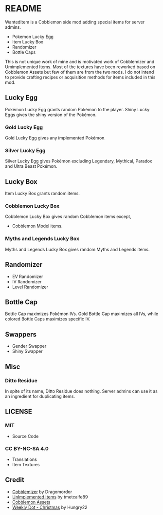 # README

WantedItem is a Cobblemon side mod adding special items for server admins.

- Pokemon Lucky Egg
- Item Lucky Box
- Randomizer
- Bottle Caps

This is not unique work of mine and is motivated work of Cobblemizer and Umimplemented Items. Most of the textures have been reworked based on Cobblemon Assets but few of them are from the two mods. I do not intend to provide crafting recipes or acquisition methods for items included in this mod.

## Lucky Egg

Pokémon Lucky Egg grants random Pokémon to the player. Shiny Lucky Eggs gives the shiny version of the Pokémon.

### Gold Lucky Egg

Gold Lucky Egg gives any implemented Pokémon.

### Silver Lucky Egg

Silver Lucky Egg gives Pokémon excluding Legendary, Mythical, Paradox and Ultra Beast Pokémon.

## Lucky Box

Item Lucky Box grants random items.

### Cobblemon Lucky Box

Cobblemon Lucky Box gives random Cobblemon items except, 
- Cobblemon Model items.

### Myths and Legends Lucky Box

Myths and Legends Lucky Box gives random Myths and Legends items.

## Randomizer

- EV Randomizer
- IV Randomizer
- Level Randomizer

## Bottle Cap

Bottle Cap maximizes Pokémon IVs. Gold Bottle Cap maximizes all IVs, while colored Bottle Caps maximizes specific IV.

## Swappers

- Gender Swapper
- Shiny Swapper

## Misc

### Ditto Residue

In spite of its name, Ditto Residue does nothing. Server admins can use it as an ingredient for duplicating items.

## LICENSE

### MIT
- Source Code

### CC BY-NC-SA 4.0
- Translations
- Item Textures

## Credit

- [Cobblemizer](https://modrinth.com/mod/cobblemizer) by Dragomordor
- [UnImplemented Items](https://modrinth.com/mod/cobblemon-unimplemented-items) by tmetcalfe89
- [Cobblemon Assets](https://gitlab.com/cable-mc/cobblemon-assets)
- [Weekly Dot - Christmas](https://polymart.org/product/7274/weekly-dot-christmas) by Hungry22